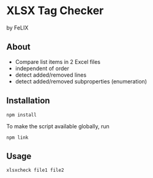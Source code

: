 # XLSX Tag Checker

by FeLIX

## About

* Compare list items in 2 Excel files
* independent of order
* detect added/removed lines
* detect added/removed subproperties (enumeration)

## Installation

```
npm install
```

To make the script available globally, run

```
npm link
```

## Usage

```
xlsxcheck file1 file2
```
